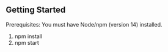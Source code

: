 ## Getting Started

Prerequisites: You must have Node/npm (version 14) installed.

1. npm install
2. npm start
